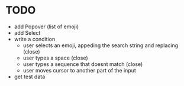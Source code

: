 # TODO 

- add Popover (list of emoji)
- add Select
- write a condition
    - user selects an emoji, appeding the search string and replacing (close)
    - user types a space (close)
    - user types a sequence that doesnt match (close)
    - user moves cursor to another part of the input
- get test data  


